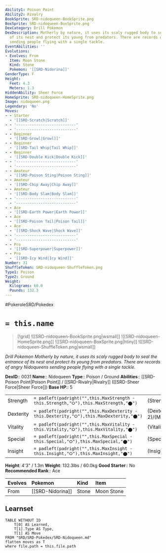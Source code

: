 ```yaml
---
Ability1: Poison Point
Ability2: Rivalry
BookSprite: SRD-nidoqueen-BookSprite.png
BoxSprite: SRD-nidoqueen-BoxSprite.png
DexCategory: Drill Pokemon
DexDescription: Motherly by nature, it uses its scaly rugged body to seal the entrance
  of its nest and protect its young from predators. There are records of angry Nidoqueens
  sending people flying with a single tackle.
EventAbilities: ''
Evolutions:
- Evolves: From
  Item: Moon Stone
  Kind: Stone
  Pokemon: '[[SRD-Nidorina]]'
GenderType: F
Height:
  Feet: 4.3
  Meters: 1.3
HiddenAbility: Sheer Force
HomeSprite: SRD-nidoqueen-HomeSprite.png
Image: nidoqueen.png
Legendary: 'No'
Moves:
- - Starter
  - '[[SRD-Scratch|Scratch]]'
- - '---------------------------'
  - '---------------------------'
- - Beginner
  - '[[SRD-Growl|Growl]]'
- - Beginner
  - '[[SRD-Tail Whip|Tail Whip]]'
- - Beginner
  - '[[SRD-Double Kick|Double Kick]]'
- - '---------------------------'
  - '---------------------------'
- - Amateur
  - '[[SRD-Poison Sting|Poison Sting]]'
- - Amateur
  - '[[SRD-Chip Away|Chip Away]]'
- - Amateur
  - '[[SRD-Body Slam|Body Slam]]'
- - '---------------------------'
  - '---------------------------'
- - Ace
  - '[[SRD-Earth Power|Earth Power]]'
- - Ace
  - '[[SRD-Poison Tail|Poison Tail]]'
- - Ace
  - '[[SRD-Shock Wave|Shock Wave]]'
- - '---------------------------'
  - '---------------------------'
- - Pro
  - '[[SRD-Superpower|Superpower]]'
- - Pro
  - '[[SRD-Icy Wind|Icy Wind]]'
Number: 31
ShuffleToken: SRD-nidoqueen-ShuffleToken.png
Type1: Poison
Type2: Ground
Weight:
  Kilograms: 60.0
  Pounds: 132.3
---
```


#PokeroleSRD/Pokedex

# `= this.name`

> [!grid]
> ![[SRD-nidoqueen-BookSprite.png|wsmall]]
> ![[SRD-nidoqueen-HomeSprite.png]]
> ![[SRD-nidoqueen-BoxSprite.png|htiny]]
> ![[SRD-nidoqueen-ShuffleToken.png|wsmall]]


*Drill Pokemon*
*Motherly by nature, it uses its scaly rugged body to seal the entrance of its nest and protect its young from predators. There are records of angry Nidoqueens sending people flying with a single tackle.*

**DexID**:: 0031
**Name**:: Nidoqueen
**Type**:: Poison / Ground
**Abilities**:: [[SRD-Poison Point|Poison Point]] / [[SRD-Rivalry|Rivalry]] ([[SRD-Sheer Force|Sheer Force]])
**Base HP**:: 5

|           |                                                                                        |                                          |
| --------- | -------------------------------------------------------------------------------------- | ---------------------------------------- |
| Strength  | `= padleft(padright("",this.MaxStrength - this.Strength,"⭘"),this.MaxStrength,"⬤")`    | (Strength::3)/(MaxStrength::6)   |
| Dexterity | `= padleft(padright("",this.MaxDexterity - this.Dexterity,"⭘"),this.MaxDexterity,"⬤")` | (Dexterity:: 2)/(MaxDexterity::5) |
| Vitality  | `= padleft(padright("",this.MaxVitality - this.Vitality,"⭘"),this.MaxVitality,"⬤")`    | (Vitality::2)/(MaxVitality::5)   |
| Special   | `= padleft(padright("",this.MaxSpecial - this.Special,"⭘"),this.MaxSpecial,"⬤")`       | (Special::2)/(MaxSpecial::5)     |
| Insight   | `= padleft(padright("",this.MaxInsight - this.Insight,"⭘"),this.MaxInsight,"⬤")`       | (Insight::2)/(MaxInsight::5)     |

**Height**: 4'3" / 1.3m
**Weight**: 132.3lbs / 60.0kg
**Good Starter**:: No
**Recommended Rank**:: Ace

| Evolves   | Pokemon          | Kind   | Item       |
|:----------|:-----------------|:-------|:-----------|
| From      | [[SRD-Nidorina]] | Stone  | Moon Stone |

## Learnset

```dataview
TABLE WITHOUT ID
    T[0] AS Learned,
    T[1].Type AS Type,
    T[1] AS Move
FROM "SRD/SRD-Pokedex/SRD-Nidoqueen.md"
flatten moves as T
where file.path = this.file.path
```
